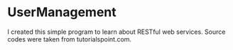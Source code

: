 # UserManagement
I created this simple program to learn about RESTful web services. Source codes were taken from tutorialspoint.com.